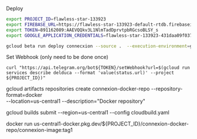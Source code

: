
Deploy

```bash
export PROJECT_ID=flawless-star-133923
export FIREBASE_URL=https://flawless-star-133923-default-rtdb.firebaseio.com/
export TOKEN=891162089:AAEVQQkv3L1NlmTadDprvtpbRGcsoBLSY_s
export GOOGLE_APPLICATION_CREDENTIALS=flawless-star-133923-431daa09f037.json

```

```bash
gcloud beta run deploy connecxion --source .  --execution-environment=gen2 --update-env-vars=[TOKEN=${TOKEN},FIREBASE_CREDENTIALS=${FIREBASE_CREDENTIALS},FIREBASE_URL=${FIREBASE_URL},GOOGLE_APPLICATION_CREDENTIALS=${GOOGLE_APPLICATION_CREDENTIALS}] --platform managed --allow-unauthenticated --project ${PROJECT_ID} --port 0.0.0.0:8080:8080 
```

Set Webhook (only need to be done once)

```shell
curl "https://api.telegram.org/bot${TOKEN}/setWebhook?url=$(gcloud run services describe delduca --format 'value(status.url)' --project ${PROJECT_ID})"
```

[//]: # (Create a new Docker repository named quickstart-docker-repo in the location us-central1)

 gcloud artifacts repositories create connexion-docker-repo --repository-format=docker \
    --location=us-central1 --description="Docker repository"


 gcloud builds submit --region=us-central1 --config cloudbuild.yaml
 
docker run us-central1-docker.pkg.dev/${PROJECT_ID}/connexion-docker-repo/connexion-image:tag1